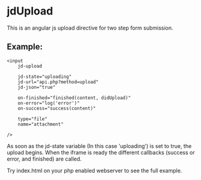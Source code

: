 jdUpload
========

This is an angular js upload directive for two step form submission.

Example:
-------

    <input
        jd-upload

        jd-state="uploading"
        jd-url="api.php?method=upload"
        jd-json="true"

        on-finished="finished(content, didUpload)"
        on-error="log('error')"
        on-success="success(content)"

        type="file"
        name="attachment"

    />

As soon as the jd-state variable (In this case 'uploading') is set to true, the upload begins.
When the iframe is ready the different callbacks (success or error, and finished) are called.

Try index.html on your php enabled webserver to see the full example.

